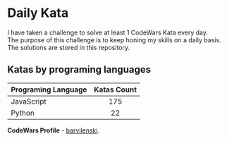 # Daily Kata

I have taken a challenge to solve at least 1 CodeWars Kata every day.  
The purpose of this challenge is to keep honing my skills on a daily basis.  
The solutions are stored in this repository.

## Katas by programing languages

| Programing Language | Katas Count |
| ------------------- | :---------: |
| JavaScript          |         175 |
| Python              |          22 |


**CodeWars Profile** - [barvilenski](https://www.codewars.com/users/vbarv24).
